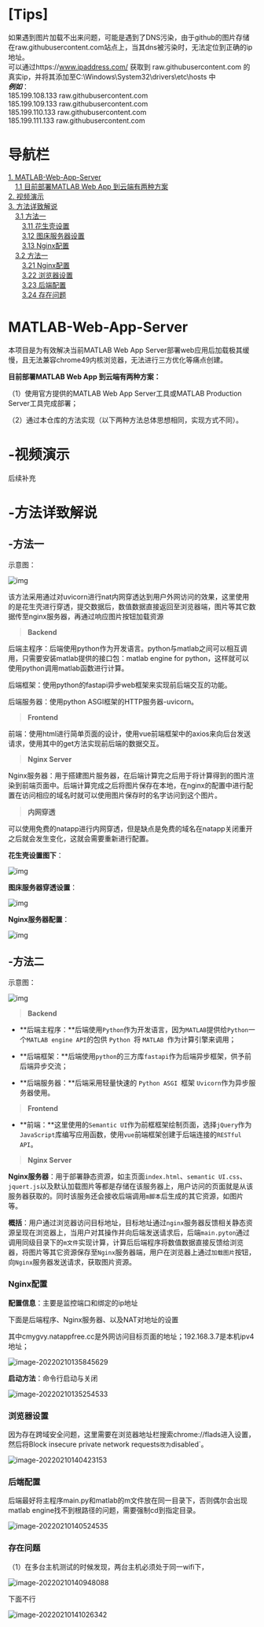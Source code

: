 
# [Tips]
如果遇到图片加载不出来问题，可能是遇到了DNS污染，由于github的图片存储在raw.githubusercontent.com站点上，当其dns被污染时，无法定位到正确的ip地址。<br>
可以通过https://www.ipaddress.com/ 获取到 raw.githubusercontent.com 的真实ip，并将其添加至C:\Windows\System32\drivers\etc\hosts 中<br>
***例如***：<br>
185.199.108.133 raw.githubusercontent.com<br>
185.199.109.133 raw.githubusercontent.com<br>
185.199.110.133 raw.githubusercontent.com<br>
185.199.111.133 raw.githubusercontent.com<br>

# 导航栏

[1. MATLAB-Web-App-Server](#jump)<br>
&emsp;[1.1 目前部署MATLAB Web App 到云端有两种方案](#jump0)<br>
[2. 视频演示](#jump1)<br>
[3. 方法详致解说](#jump2)<br>
&emsp;[3.1 方法一](#jump21)<br>
&emsp;&emsp;[3.11 花生壳设置](#jump211)<br>
&emsp;&emsp;[3.12 图床服务器设置](#jump212)<br>
&emsp;&emsp;[3.13 Nginx配置](#jump213)<br>
&emsp;[3.2 方法一](#jump22)<br>
&emsp;&emsp;[3.21 Nginx配置](#jump221)<br>
&emsp;&emsp;[3.22 浏览器设置](#jump222)<br>
&emsp;&emsp;[3.23 后端配置](#jump223)<br>
&emsp;&emsp;[3.24 存在问题](#jump224)<br>

# <span id="jump">MATLAB-Web-App-Server</span>

本项目是为有效解决当前MATLAB Web App Server部署web应用后加载极其缓慢，且无法兼容chrome49内核浏览器，无法进行三方优化等痛点创建。

<span id="jump0">**目前部署MATLAB Web App 到云端有两种方案：**</span>

（1）使用官方提供的MATLAB Web App Server工具或MATLAB Production Server工具完成部署；

（2）通过本仓库的方法实现（以下两种方法总体思想相同，实现方式不同）。

# <span id="jump1">-视频演示</span>

后续补充

# <span id="jump2">-方法详致解说</span>

## <span id="jump21">-方法一</span>

示意图：

![img](images/image-2022li.png)

该方法采用通过对uvicorn进行nat内网穿透达到用户外网访问的效果，这里使用的是花生壳进行穿透，提交数据后，数值数据直接返回至浏览器端，图片等其它数据传至nginx服务器，再通过响应图片按钮加载资源

> **Backend**

后端主程序：后端使用python作为开发语言。python与matlab之间可以相互调用，只需要安装matlab提供的接口包：matlab engine for python，这样就可以使用python调用matlab函数进行计算。

后端框架：使用python的fastapi异步web框架来实现前后端交互的功能。

后端服务器：使用python ASGI框架的HTTP服务器-uvicorn。

> **Frontend**

前端：使用html进行简单页面的设计，使用vue前端框架中的axios来向后台发送请求，使用其中的get方法实现前后端的数据交互。

> **Nginx Server**

Nginx服务器：用于搭建图片服务器，在后端计算完之后用于将计算得到的图片渲染到前端页面中。后端计算完成之后将图片保存在本地，在nginx的配置中进行配置在访问相应的域名时就可以使用图片保存时的名字访问到这个图片。

> **内网穿透**

可以使用免费的natapp进行内网穿透，但是缺点是免费的域名在natapp关闭重开之后就会发生变化，这就会需要重新进行配置。

<span id="jump211">**花生壳设置图下**：</span><br>

![img](images/116.png)<br>

<span id="jump212">**图床服务器穿透设置**：</span><br>

![img](images/115.jpg)<br>

<span id="jump213">**Nginx服务器配置**：</span><br>

![img](images/114.jpg)<br>

## <span id="jump22">-方法二</span>

示意图：

![img](images/clip_image002.png)

> **Backend**

-  **后端主程序：**后端使用`Python`作为开发语言，因为`MATLAB`提供给`Python`一个`MATLAB engine API`的包供 `Python `将 `MATLAB `作为计算引擎来调用；

-  **后端框架：**后端使用`python`的三方库`fastapi`作为后端异步框架，供予前后端异步交流；

-  **后端服务器：**后端采用轻量快速的 `Python ASGI `框架 `Uvicorn`作为异步服务器使用。

>  **Frontend**

-  **前端：**这里使用的`Semantic UI`作为前框框架绘制页面，选择`jQuery`作为`JavaScript`库编写应用函数，使用`vue`前端框架创建于后端连接的`RESTful API`。

>  **Nginx Server**

**Nginx服务器**：用于部署静态资源，如主页面`index.html`、`semantic UI.css`、`jquert.js`以及默认加载图片等都是存储在该服务器上，用户访问的页面就是从该服务器获取的。同时该服务还会接收后端调用`m脚本`后生成的其它资源，如图片等。



**概括**：用户通过浏览器访问目标地址，目标地址通过`nginx`服务器反馈相关静态资源呈现在浏览器上，当用户对其操作并向后端发送请求后，后端`main.pyton`通过调用同级目录下的`m文件`实现计算，计算后后端程序将数值数据直接反馈给浏览器，将图片等其它资源保存至`Nginx`服务器端，用户在浏览器上通过`加载图片`按钮，向`Nginx`服务器发送请求，获取图片资源。



### <span id="jump221">Nginx配置</span>

**配置信息**：主要是监控端口和绑定的ip地址

下面是后端程序、Nginx服务器、以及NAT对地址的设置

其中cmygvy.natappfree.cc是外网访问目标页面的地址；192.168.3.7是本机ipv4地址；

![image-20220210135845629](images/image-20220210135845629.png)

**启动方法**：命令行启动与关闭

![image-20220210135254533](images/image-20220210135254533.png)

### <span id="jump222">浏览器设置</span>

因为存在跨域安全问题，这里需要在浏览器地址栏搜索chrome://flads进入设置，然后将Block insecure private network requests`改为`disabled`。

![image-20220210140423153](images/image-20220210140423153.png)

### <span id="jump223">后端配置</span>

后端最好将主程序main.py和matlab的m文件放在同一目录下，否则偶尔会出现matlab engine找不到根路径的问题，需要强制cd到指定目录。

![image-20220210140524535](images/image-20220210140524535.png)

### <span id="jump224">存在问题</span>

（1）在多台主机测试的时候发现，两台主机必须处于同一wifi下，

![image-20220210140948088](images/image-20220210140948088.png)

下面不行

![image-20220210141026342](images/image-20220210141026342.png)

